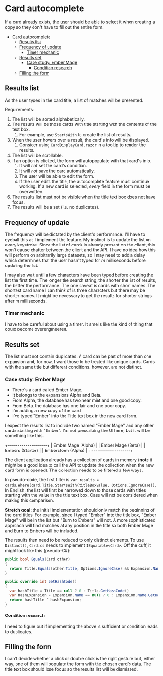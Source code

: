 # Card autocomplete

If a card already exists, the user should be able to select it when creating a copy so they don't have to fill out the entire form.

- [Card autocomplete](#card-autocomplete)
  - [Results list](#results-list)
  - [Frequency of update](#frequency-of-update)
    - [Timer mechanic](#timer-mechanic)
  - [Results set](#results-set)
    - [Case study: Ember Mage](#case-study-ember-mage)
      - [Condition research](#condition-research)
  - [Filling the form](#filling-the-form)

## Results list

As the user types in the card title, a list of matches will be presented.

Requirements:

1. The list will be sorted alphabetically.
2. The results will be those cards with title starting with the contents of the text box.
   1. For example, use `StartsWith` to create the list of results.
3. When the user hovers over a result, the card's info will be displayed.
   1. Consider using `CardDisplayCard.razor` in a tooltip to render the results.
4. The list will be scrollable.
5. If an option is clicked, the form will autopopulate with that card's info.
   1. It will _not_ set the card's condition.
   2. It will _not_ save the card automatically.
   3. The user will be able to edit the form.
   4. If the user edits the title, the autocomplete feature must continue working. If a new card is selected, _every_ field in the form must be overwritten.
6. The results list must not be visible when the title text box does not have focus.
7. The results will be a set (i.e. no duplicates).

## Frequency of update

The frequency will be dictated by the client's performance. I'll have to eyeball this as I implement the feature. My instinct is to update the list on every keystroke. Since the list of cards is already present on the client, this won't cause chatter between the client and the API. I have no idea how this will perform on arbitrarily large datasets, so I may need to add a delay which determines that the user hasn't typed for _m_ milliseconds before updating the list.

I may also wait until a few characters have been typed before creating the list the first time. The longer the search string, the shorter the list of results, the better the performance. The one caveat is cards with short names. The shortest card name I can think of is three characters but there may be shorter names. It might be necessary to get the results for shorter strings after _m_ milliseconds.

### Timer mechanic

I have to be careful about using a timer. It smells like the kind of thing that could become overengineered.

## Results set

The list must not contain duplicates. A card can be part of more than one expansion and, for now, I want those to be treated like unique cards. Cards with the same title but different conditions, however, are not distinct.

### Case study: Ember Mage

- There's a card called Ember Mage.
- It belongs to the expansions Alpha and Beta.
- From Alpha, the database has two near mint and one good copy.
- From Beta, the database has one fair and one poor copy.
- I'm adding a new copy of the card.
- I've typed "Ember" into the Title text box in the new card form.

I expect the results list to include two named "Ember Mage" and any other cards starting with "Ember". I'm not prescribing the UI here, but it will be something like this.

+--------------------+
| Ember Mage (Alpha) |
| Ember Mage (Beta)  |
| Embers (Starter)   |
| Emberstorm (Alpha) |
+--------------------+

The client application already has a collection of cards in memory (**note** it might be a good idea to call the API to update the collection when the new card form is opened). The collection needs to be filtered a few ways.

In pseudo-code, the first filter is `var results = cards.Where(card.Title.StartsWith(titleBoxValue, Options.IgnoreCase))`. In English, the list will first be narrowed down to those cards with titles starting with the value in the title text box. Case will not be considered when making this comparison.

**Stretch goal:** the initial implementation should only match the beginning of the card titles. For example, since I typed "Ember" into the title box, "Ember Mage" will be in the list but "Burn to Embers" will not. A more sophisticated approach will find matches at any position in the title so both Ember Mage and Burn to Embers will be included.

The results then need to be reduced to only distinct elements. To use `Distinct()`, `Card.cs` needs to implement `IEquatable<Card>`. Off the cuff, it might look like this (pseudo-C#):

```cs
public bool Equals(Card other)
{
  return Title.Equals(other.Title, Options.IgnoreCase) && Expansion.Name.Equals(other.Expansion.Name, Options.IgnoreCase);
}

public override int GetHashCode()
{
  var hashTitle = Title == null ? 0 : Title.GetHashCode();
  var hashExpansion = Expansion.Name == null ? 0 : Expansion.Name.GetHashCode();
  return hashTitle ^ hashExpansion;
}
```

#### Condition research

I need to figure out if implementing the above is sufficient or condition leads to duplicates.

## Filling the form

I can't decide whether a click or double click is the right gesture but, either way, one of them will populate the form with the chosen card's data. The title text box should lose focus so the results list will be dismissed.
